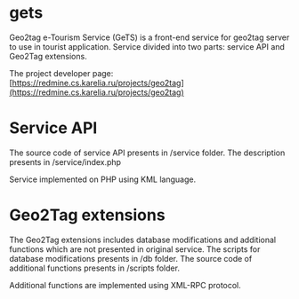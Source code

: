 gets
====

Geo2tag e-Tourism Service (GeTS) is a front-end service for geo2tag server to use in tourist application. Service divided into two parts: service API and Geo2Tag extensions.

The project developer page: [https://redmine.cs.karelia.ru/projects/geo2tag](https://redmine.cs.karelia.ru/projects/geo2tag)

Service API
====

The source code of service API presents in /service folder. The description presents in /service/index.php

Service implemented on PHP using KML language.

Geo2Tag extensions
====

The Geo2Tag extensions includes database modifications and additional functions which are not presented in original service. The scripts for database modifications presents in /db folder. The source code of additional functions presents in /scripts folder.

Additional functions are implemented using XML-RPC protocol.

